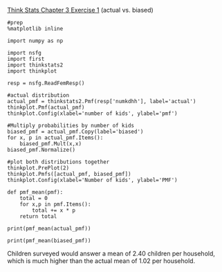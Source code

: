 [Think Stats Chapter 3 Exercise 1](http://greenteapress.com/thinkstats2/html/thinkstats2004.html#toc31) (actual vs. biased)

>> 
```
#prep
%matplotlib inline

import numpy as np

import nsfg
import first
import thinkstats2
import thinkplot

resp = nsfg.ReadFemResp()

#actual distribution
actual_pmf = thinkstats2.Pmf(resp['numkdhh'], label='actual')
thinkplot.Pmf(actual_pmf)
thinkplot.Config(xlabel='number of kids', ylabel='pmf')

#Multiply probabilities by number of kids
biased_pmf = actual_pmf.Copy(label='biased')
for x, p in actual_pmf.Items():
    biased_pmf.Mult(x,x)
biased_pmf.Normalize()

#plot both distributions together
thinkplot.PrePlot(2)
thinkplot.Pmfs([actual_pmf, biased_pmf])
thinkplot.Config(xlabel='Number of kids', ylabel='PMF')

def pmf_mean(pmf):
    total = 0
    for x,p in pmf.Items():
        total += x * p
    return total
        
print(pmf_mean(actual_pmf))

print(pmf_mean(biased_pmf))
```

Children surveyed would answer a mean of 2.40 children per household, which is much higher than the actual mean of 1.02 per household.
